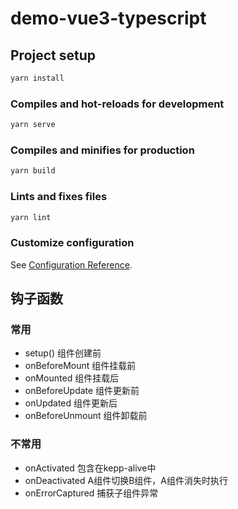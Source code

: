 # demo-vue3-typescript

## Project setup

```sh
yarn install
```

### Compiles and hot-reloads for development

```sh
yarn serve
```

### Compiles and minifies for production

```sh
yarn build
```

### Lints and fixes files

```sh
yarn lint
```

### Customize configuration

See [Configuration Reference](https://cli.vuejs.org/config/).

## 钩子函数

### 常用

- setup() 组件创建前
- onBeforeMount 组件挂载前
- onMounted 组件挂载后
- onBeforeUpdate 组件更新前
- onUpdated 组件更新后
- onBeforeUnmount 组件卸载前

### 不常用

- onActivated  包含在kepp-alive中
- onDeactivated A组件切换B组件，A组件消失时执行
- onErrorCaptured 捕获子组件异常
